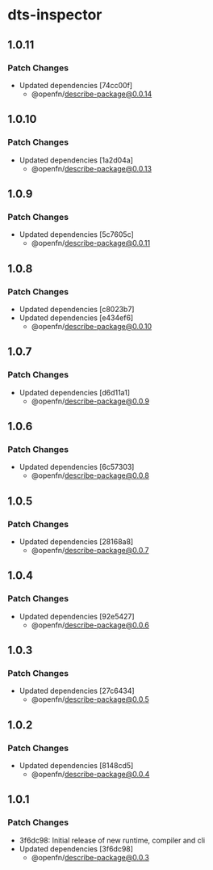 # dts-inspector

## 1.0.11

### Patch Changes

- Updated dependencies [74cc00f]
  - @openfn/describe-package@0.0.14

## 1.0.10

### Patch Changes

- Updated dependencies [1a2d04a]
  - @openfn/describe-package@0.0.13

## 1.0.9

### Patch Changes

- Updated dependencies [5c7605c]
  - @openfn/describe-package@0.0.11

## 1.0.8

### Patch Changes

- Updated dependencies [c8023b7]
- Updated dependencies [e434ef6]
  - @openfn/describe-package@0.0.10

## 1.0.7

### Patch Changes

- Updated dependencies [d6d11a1]
  - @openfn/describe-package@0.0.9

## 1.0.6

### Patch Changes

- Updated dependencies [6c57303]
  - @openfn/describe-package@0.0.8

## 1.0.5

### Patch Changes

- Updated dependencies [28168a8]
  - @openfn/describe-package@0.0.7

## 1.0.4

### Patch Changes

- Updated dependencies [92e5427]
  - @openfn/describe-package@0.0.6

## 1.0.3

### Patch Changes

- Updated dependencies [27c6434]
  - @openfn/describe-package@0.0.5

## 1.0.2

### Patch Changes

- Updated dependencies [8148cd5]
  - @openfn/describe-package@0.0.4

## 1.0.1

### Patch Changes

- 3f6dc98: Initial release of new runtime, compiler and cli
- Updated dependencies [3f6dc98]
  - @openfn/describe-package@0.0.3
